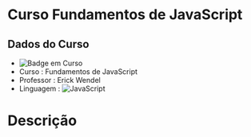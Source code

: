 # Curso Fundamentos de JavaScript

## Dados do Curso
* ![Badge em Curso](https://img.shields.io/badge/Status-Em%20Curso-yellow)
* Curso : Fundamentos de JavaScript
* Professor : Erick Wendel
* Linguagem : 
 ![JavaScript](https://img.shields.io/badge/javascript-%23323330.svg?style=for-the-badge&logo=javascript&logoColor=%23F7DF1E)

# Descrição

